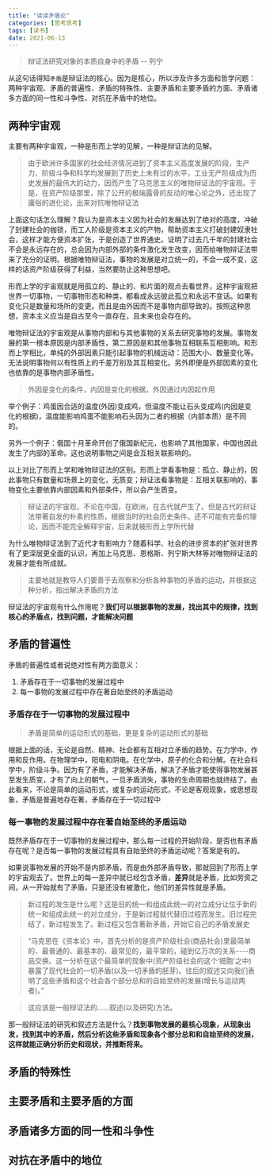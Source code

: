 ```yaml
---
title: "读读矛盾论"
categories: [思考思考]
tags: [读书]
date: 2021-06-13
---
```


> 辩证法研究对象的本质自身中的矛盾 -- 列宁

从这句话得知`矛盾`是辩证法的核心。因为是核心，所以涉及许多方面和哲学问题：两种宇宙观、矛盾的普遍性、矛盾的特殊性、主要矛盾和主要矛盾的方面、矛盾诸多方面的同一性和斗争性、对抗在矛盾中的地位。

## 两种宇宙观
主要有两种宇宙观，一种是形而上学的见解，一种是辩证法的见解。
>由于欧洲许多国家的社会经济情况进到了资本主义高度发展的阶段，生产力、阶级斗争和科学均发展到了历史上未有过的水平，工业无产阶级成为历史发展的最伟大的动力，因而产生了马克思主义的唯物辩证法的宇宙观。于是，在资产阶级那里，除了公开的极端露骨的反动的唯心论之外，还出现了庸俗的进化论，出来对抗唯物辩证法

上面这句话怎么理解？我认为是资本主义因为社会的发展达到了绝对的高度，冲破了封建社会的枷锁，而工人阶级是资本主义的产物，帮助资本主义打破封建奴隶社会，这样才能方便资本扩张，于是创造了世界通史。证明了过去几千年的封建社会不会是永远存在的，总会因为内部外部的条件激化发生改变，因而给唯物辩证法带来了充分的证明。根据唯物辩证法，事物的发展是对立统一的，不会一成不变，这样的话资产阶级获得了利益，当然要防止这种思想吧。

形而上学的宇宙观就是用孤立的、静止的、和片面的观点去看世界，这种宇宙观把世界一切事物，一切事物形态和种类，都看成永远彼此孤立和永远不变话。如果有变化只是数量和场所的变更。而且是由外因而不是事物内部导致的。按照这种思想，资本主义应当是自古至今一直存在，且未来也会存在的。

唯物辩证法的宇宙观是从事物内部和与其他事物的关系去研究事物的发展。事物发展的第一根本原因是内部矛盾性，第二原因是和其他事物互相联系互相影响。和形而上学相比，单纯的外部因素只能引起事物的机械运动：范围大小、数量变化等。无法说明事物何以有性质上的千差万别及其互相变化。另外即便是外部因素的变化也依靠的是事物内部矛盾性。
> 外因是变化的条件，内因是变化的根据，外因通过内因起作用

举个例子：鸡蛋因合适的温度(外因)变成鸡，但温度不能让石头变成鸡(内因是变化的根据)，温度能影响鸡蛋不能影响石头因为二者的根据（内部本质）是不同的。

另外一个例子：俄国十月革命开创了俄国新纪元，也影响了其他国家，中国也因此发生了内部的革命。这也说明事物之间是会互相关联影响的。

以上对比了形而上学和唯物辩证法的区别。形而上学看事物是：孤立、静止的，因此事物只有数量和场景上的变化，无质变；辩证法看事物是：互相关联影响的，事物变化主要依靠内部因素和外部条件，所以会产生质变。

> 辩证法的宇宙观，不论在中国，在欧洲，在古代就产生了。但是古代的辩证法带著自发的朴素的性质，根据当时的社会历史条件，还不可能有完备的理论，因而不能完全解释宇宙，后来就被形而上学所代替

为什么唯物辩证法到了近代才有影响力？随着科学、社会的进步资本的扩张对世界有了更深层更全面的认识，再加上马克思、恩格斯、列宁斯大林等对唯物辩证法的发展才能有所成就。

> 主要地就是教导人们要善于去观察和分析各种事物的矛盾的运动，并根据这种分析，指出解决矛盾的方法

辩证法的宇宙观有什么作用呢？**我们可以根据事物的发展，找出其中的规律，找到核心的矛盾点，找到问题，才能解决问题**

## 矛盾的普遍性
矛盾的普遍性或者说绝对性有两方面意义：
1. 矛盾存在于一切事物的发展过程中
2. 每一事物的发展过程中存在著自始至终的矛盾运动

### 矛盾存在于一切事物的发展过程中
> 矛盾是简单的运动形式的基础，更是复杂的运动形式的基础

根据上面的话，无论是自然、精神、社会都有互相对立矛盾的趋势。在力学中，作用和反作用。在物理学中，阳电和阴电。在化学中，原子的化合和分解。在社会科学中，阶级斗争。因为有了矛盾，才能解决矛盾，解决了矛盾才能使得事物发展甚至发生质变，才有了向上的朝气，一旦矛盾消失，事物的生命周期也就终结了。由此看来，不论是简单的运动形式，或复杂的运动形式，不论是客观现象，或思想现象，矛盾是普遍地存在著，矛盾存在于一切过程中

### 每一事物的发展过程中存在著自始至终的矛盾运动
既然矛盾存在于一切事物的发展过程中，那么每一过程的开始阶段，是否也有矛盾存在呢？是否每一事物的发展过程具有自始至终的矛盾运动呢？答案是有的。

如果说事物发展的开始不是内部矛盾，而是由外部矛盾导致，那就回到了形而上学的宇宙观去了。世界上的每一差异中就已经包含矛盾，**差异**就是矛盾，比如劳资之间，从一开始就有了矛盾，只是还没有被激化，他们的差异性就是矛盾。

> 新过程的发生是什么呢？这是旧的统一和组成此统一的对立成分让位于新的统一和组成此统一的对立成分，于是新过程就代替旧过程而发生。旧过程完结了，新过程发生了。新过程又包含著新矛盾，开始它自己的矛盾发展史

> “马克思在《资本论》中，首先分析的是资产阶级社会(商品社会)里最简单的、最普通的、最基本的、最常见的，最平常的，碰到亿万次的关系----商品交换。这一分析在这个最简单的现象中(资产阶级社会的这个‘细胞’之中)暴露了现代社会的一切矛盾(以及一切矛盾的胚芽)。往后的叙述又向我们表明了这些矛盾和这个社会各个部分总和的自始至终的发展(增长与运动两者)。”

> 这应该是一般辩证法的......叙述(以及研究)方法。

那一般辩证法的研究和叙述方法是什么？**找到事物发展的最核心现象，从现象出发，找到其中的矛盾，然后分析这些矛盾和现象各个部分总和和自始至终的发展，这样就能正确分析历史和现状，并推断将来。**

## 矛盾的特殊性

## 主要矛盾和主要矛盾的方面
## 矛盾诸多方面的同一性和斗争性
## 对抗在矛盾中的地位


